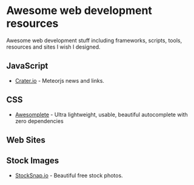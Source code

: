 # Awesome web development resources
Awesome web development stuff including frameworks, scripts, tools, resources and sites I wish I designed.

## JavaScript
* [Crater.io](http://crater.io) - Meteorjs news and links.

## CSS
* [Awesomplete](https://github.com/LeaVerou/awesomplete) - Ultra lightweight, usable, beautiful autocomplete with zero dependencies

## Web Sites

## Stock Images
* [StockSnap.io](https://stocksnap.io/) - Beautiful free stock photos.

